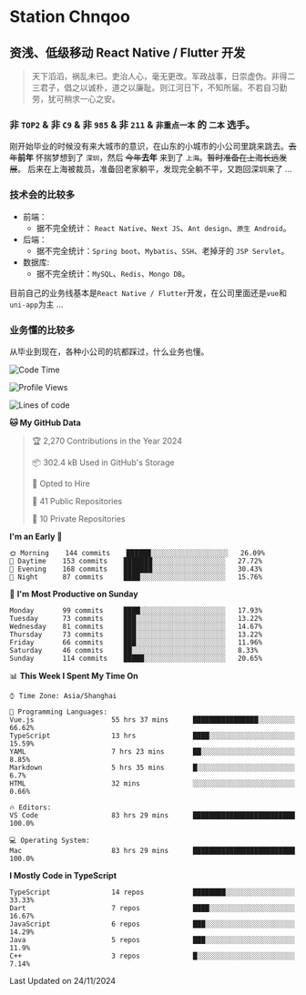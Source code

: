 # Station Chnqoo

## 资浅、低级移动 React Native / Flutter 开发

> 天下滔滔，祸乱未已。吏治人心，毫无更改。军政战事，日崇虚伪。非得二三君子，倡之以诚朴，道之以廉耻。则江河日下，不知所届。不若自习勤劳，犹可稍求一心之安。

### 非 `TOP2` & 非 `C9` & 非 `985` & 非 `211` & `非重点一本` 的 `二本` 选手。

刚开始毕业的时候没有来大城市的意识，在山东的小城市的小公司里跳来跳去。~~去年~~**前年** 怀揣梦想到了 `深圳`，然后 ~~今年~~**去年** 来到了 `上海`。~~暂时准备在上海长远发展~~。
后来在上海被裁员，准备回老家躺平，发现完全躺不平，又跑回深圳来了 ...

### 技术会的比较多

- 前端：
  - 据不完全统计： `React Native`、`Next JS`、`Ant design`、`原生 Android`。
- 后端：
  - 据不完全统计：`Spring boot`、`Mybatis`、`SSH`、老掉牙的 `JSP Servlet`。
- 数据库:
  - 据不完全统计：`MySQL`、`Redis`、`Mongo DB`。

目前自己的业务线基本是`React Native / Flutter`开发，在公司里面还是`vue`和`uni-app`为主 ...

### 业务懂的比较多

从毕业到现在，各种小公司的坑都踩过，什么业务也懂。

<!--START_SECTION:waka-->
![Code Time](http://img.shields.io/badge/Code%20Time-6%2C676%20hrs%2038%20mins-blue)

![Profile Views](http://img.shields.io/badge/Profile%20Views-2-blue)

![Lines of code](https://img.shields.io/badge/From%20Hello%20World%20I%27ve%20Written-488%20Thousand%20lines%20of%20code-blue)

**🐱 My GitHub Data** 

> 🏆 2,270 Contributions in the Year 2024
 > 
> 📦 302.4 kB Used in GitHub's Storage 
 > 
> 💼 Opted to Hire
 > 
> 📜 41 Public Repositories 
 > 
> 🔑 10 Private Repositories  
 > 
**I'm an Early 🐤** 

```text
🌞 Morning    144 commits    ██████░░░░░░░░░░░░░░░░░░░   26.09% 
🌆 Daytime    153 commits    ███████░░░░░░░░░░░░░░░░░░   27.72% 
🌃 Evening    168 commits    ███████░░░░░░░░░░░░░░░░░░   30.43% 
🌙 Night      87 commits     ████░░░░░░░░░░░░░░░░░░░░░   15.76%

```
📅 **I'm Most Productive on Sunday** 

```text
Monday       99 commits     ████░░░░░░░░░░░░░░░░░░░░░   17.93% 
Tuesday      73 commits     ███░░░░░░░░░░░░░░░░░░░░░░   13.22% 
Wednesday    81 commits     ███░░░░░░░░░░░░░░░░░░░░░░   14.67% 
Thursday     73 commits     ███░░░░░░░░░░░░░░░░░░░░░░   13.22% 
Friday       66 commits     ███░░░░░░░░░░░░░░░░░░░░░░   11.96% 
Saturday     46 commits     ██░░░░░░░░░░░░░░░░░░░░░░░   8.33% 
Sunday       114 commits    █████░░░░░░░░░░░░░░░░░░░░   20.65%

```


📊 **This Week I Spent My Time On** 

```text
⌚︎ Time Zone: Asia/Shanghai

💬 Programming Languages: 
Vue.js                   55 hrs 37 mins      ████████████████░░░░░░░░░   66.62% 
TypeScript               13 hrs              ████░░░░░░░░░░░░░░░░░░░░░   15.59% 
YAML                     7 hrs 23 mins       ██░░░░░░░░░░░░░░░░░░░░░░░   8.85% 
Markdown                 5 hrs 35 mins       █░░░░░░░░░░░░░░░░░░░░░░░░   6.7% 
HTML                     32 mins             ░░░░░░░░░░░░░░░░░░░░░░░░░   0.66%

🔥 Editors: 
VS Code                  83 hrs 29 mins      █████████████████████████   100.0%

💻 Operating System: 
Mac                      83 hrs 29 mins      █████████████████████████   100.0%

```

**I Mostly Code in TypeScript** 

```text
TypeScript               14 repos            ████████░░░░░░░░░░░░░░░░░   33.33% 
Dart                     7 repos             ████░░░░░░░░░░░░░░░░░░░░░   16.67% 
JavaScript               6 repos             ███░░░░░░░░░░░░░░░░░░░░░░   14.29% 
Java                     5 repos             ███░░░░░░░░░░░░░░░░░░░░░░   11.9% 
C++                      3 repos             █░░░░░░░░░░░░░░░░░░░░░░░░   7.14%

```



 Last Updated on 24/11/2024
<!--END_SECTION:waka-->

<!---
ChenqiaoStation/ChenqiaoStation is a ✨ special ✨ repository because its `README.md` (this file) appears on your GitHub profile.
You can click the Preview link to take a look at your changes.
--->
